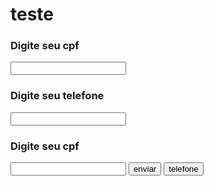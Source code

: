 # teste
<!DOCTYPE html>
<html>
<head>
	<title>função</title>
	<meta charset="utf-8">
	<h3>Digite seu cpf</h3>
	<input type="text" name="cpf" id="cpfi">
	<h3>Digite seu telefone</h3>
	<input type="text" name="telefone" id="tel">
	<h3>Digite seu cpf</h3>
	<input type="text" name="nome" id="nome">
	<input type="button" name="btn" id="envia" value="enviar">
	<input type="button" name="btn1" id=envia1 value="telefone">

</head>
<body>
	<script type="text/javascript">
		function retorno()
		{
			var cpf1 = document.getElementById('cpfi');
			cpf2=parseInt(cpf1.value );
			 
			if (cpf1.value ==""){
			alert(" ooocpf invalido");}
				
			alert("o cpf digitado foi " + cpf2);

		}

		 var botao = document.getElementById("envia");
	     //essa linha esta adicionando o evento click na variavel botão e pegando o valor da função Hoje
	     botao.addEventListener("click", retorno);

	     function retorno1(e)
	     {
	     	var tele = document.getElementById('tel');
	     	tele1 =parseInt(tel.value);
	     	if (tel.value =="")
			alert("Digite o telefone ");
		    tel.focus();
	     	alert("o telefone digitado é " + tel.value );
	     	
	     }
	     var botao= document.getElementById("envia1");
	     botao.addEventListener("click", retorno1);
	</script>

</body>
</html>
